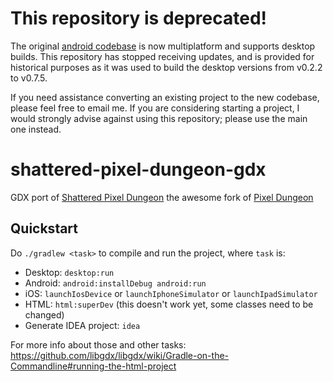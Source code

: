 This repository is deprecated!
==========

The original [android codebase](https://github.com/00-Evan/shattered-pixel-dungeon) is now multiplatform and supports desktop builds. This repository has stopped receiving updates, and is provided for historical purposes as it was used to build the desktop versions from v0.2.2 to v0.7.5.

If you need assistance converting an existing project to the new codebase, please feel free to email me. If you are considering starting a project, I would strongly advise against using this repository; please use the main one instead.

shattered-pixel-dungeon-gdx
=================

GDX port of [Shattered Pixel Dungeon](https://github.com/00-Evan/shattered-pixel-dungeon) the awesome fork of [Pixel Dungeon](https://github.com/watabou/pixel-dungeon)

Quickstart
----------

Do `./gradlew <task>` to compile and run the project, where `task` is:

* Desktop: `desktop:run`
* Android: `android:installDebug android:run`
* iOS: `launchIosDevice` or `launchIphoneSimulator` or `launchIpadSimulator`
* HTML: `html:superDev` (this doesn't work yet, some classes need to be changed)
* Generate IDEA project: `idea`

For more info about those and other tasks: https://github.com/libgdx/libgdx/wiki/Gradle-on-the-Commandline#running-the-html-project
